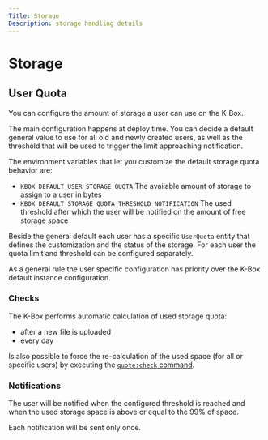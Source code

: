 ```yaml
---
Title: Storage
Description: storage handling details
---
```


# Storage




## User Quota

You can configure the amount of storage a user can use on the K-Box.

The main configuration happens at deploy time. You can decide a default general value to use for all old and 
newly created users, as well as the threshold that will be used to trigger the limit approaching notification.

The environment variables that let you customize the default storage quota behavior are:

- `KBOX_DEFAULT_USER_STORAGE_QUOTA` The available amount of storage to assign to a user in bytes
- `KBOX_DEFAULT_STORAGE_QUOTA_THRESHOLD_NOTIFICATION` The used threshold after which the user will be notified on the amount of free storage space


Beside the general default each user has a specific `UserQuota` entity that defines the customization and the status of the storage.
For each user the quota limit and threshold can be configured separately.

As a general rule the user specific configuration has priority over the K-Box default instance configuration.


### Checks

The K-Box performs automatic calculation of used storage quota:

- after a new file is uploaded
- every day

Is also possible to force the re-calculation of the used space (for all or specific users) by executing
the [`quote:check` command](../developer/commands/quote-check.md).

### Notifications

The user will be notified when the configured threshold is reached and when the used storage space is above or equal to the 99% of space.

Each notification will be sent only once.
